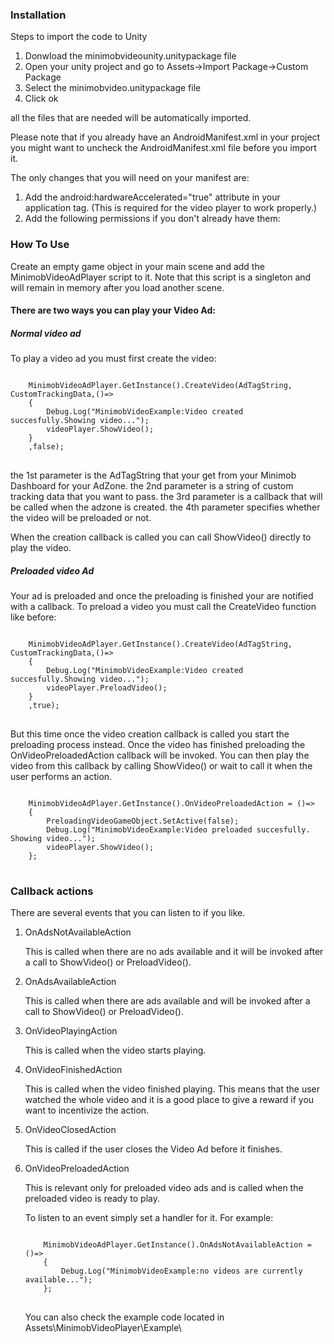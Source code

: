 <h3>Installation</h3>
<p>Steps to import the code to Unity</p>
<ol>
  <li>Donwload the minimobvideounity.unitypackage file</li>
  <li>Open your unity project and  go to Assets->Import Package->Custom Package</li>
  <li>Select the minimobvideo.unitypackage file</li>
  <li>Click ok</li>
</ol>
<p>all the files that are needed will be automatically imported.</p>

<p>Please note that if you already have an AndroidManifest.xml in your project you might want to uncheck the AndroidManifest.xml file before you import it.</p>
<p>The only changes that you will need on your manifest are:</p>
<ol>
  <li>Add the android:hardwareAccelerated="true" attribute in your application tag. (This is required for the video player to work properly.)</li>
  <li>Add the following permissions if you don't already have them:
      <uses-permission android:name="android.permission.ACCESS_FINE_LOCATION" />
      <uses-permission android:name="android.permission.ACCESS_COARSE_LOCATION" />
      <uses-permission android:name="android.permission.INTERNET" />
      <uses-permission android:name="android.permission.READ_PHONE_STATE" />
  </li>
</ol>
<h3>How To Use</h3>
<p>Create an empty game object in your main scene and add the MinimobVideoAdPlayer script to it. Note that this script is a singleton and will remain in memory after you load another scene.</p>

<h4>There are two ways you can play your Video Ad:</h4>

  <h5>Normal video ad</h5>

<p>To play a video ad you must first create the video:</p>

<pre class="prettyprint linenums">
<code>
    MinimobVideoAdPlayer.GetInstance().CreateVideo(AdTagString, CustomTrackingData,()=>
    {
        Debug.Log("MinimobVideoExample:Video created succesfully.Showing video...");
        videoPlayer.ShowVideo();
    }
    ,false);
</code>
</pre>

<p>
the 1st parameter is the AdTagString that your get from your Minimob Dashboard for your AdZone. 
the 2nd parameter is a string of custom tracking data that you want to pass.
the 3rd parameter is a callback that will be called when the adzone is created.
the 4th parameter specifies whether the video will be preloaded or not.
</p>

<p>When the creation callback is called you can call ShowVideo() directly to play the video.</p>

<h5>Preloaded video Ad</h5>

<p>Your ad is preloaded and once the preloading is finished your are notified with a callback. To preload a video you must call the CreateVideo function like before:</p>

<pre class="prettyprint linenums">
<code>
    MinimobVideoAdPlayer.GetInstance().CreateVideo(AdTagString, CustomTrackingData,()=>
    {
        Debug.Log("MinimobVideoExample:Video created succesfully.Showing video...");
        videoPlayer.PreloadVideo();
    }
    ,true);
</code>
</pre>

<p>But this time once the video creation callback is called you start the preloading process instead. Once the video has finished preloading the OnVideoPreloadedAction callback will be invoked. You can then play the video from this callback by calling ShowVideo() or wait to call it when the user performs an action.</p>

<pre class="prettyprint linenums">
<code>
    MinimobVideoAdPlayer.GetInstance().OnVideoPreloadedAction = ()=>
    {
        PreloadingVideoGameObject.SetActive(false);
        Debug.Log("MinimobVideoExample:Video preloaded succesfully. Showing video...");
        videoPlayer.ShowVideo();
    };
</code>
</pre>

<h3>Callback actions</h3>
<p>There are several events that you can listen to if you like.</p>

<ol>

<li>OnAdsNotAvailableAction
	<p>This is called when there are no ads available and it will be invoked after a call to ShowVideo() or PreloadVideo().</p>
</li>
<li>OnAdsAvailableAction
	<p>This is called when there are ads available and will be invoked after a call to ShowVideo() or PreloadVideo().</p>
</li>
<li>OnVideoPlayingAction 
  <p>This is called when the video starts playing.</p>
</li>
<li>OnVideoFinishedAction
    <p>This is called when the video finished playing. This means that the user watched the whole video and it is a good place to give a reward if you want to incentivize the action.</p>
</li>
	
<li>OnVideoClosedAction
  <p>This is called if the user closes the Video Ad before it finishes.</p>
</li>
<li>OnVideoPreloadedAction
	<p>This is relevant only for preloaded video ads and is called when the preloaded video is ready to play.</p>
</li>

<p>To listen to an event simply set a handler for it. For example:
<pre class="prettyprint linenums">
<code>
    MinimobVideoAdPlayer.GetInstance().OnAdsNotAvailableAction = ()=>
    {
        Debug.Log("MinimobVideoExample:no videos are currently available...");
    };
</code>
</pre>
</p>

<p>You can also check the example code located in 
Assets\MinimobVideoPlayer\Example\
</p>
